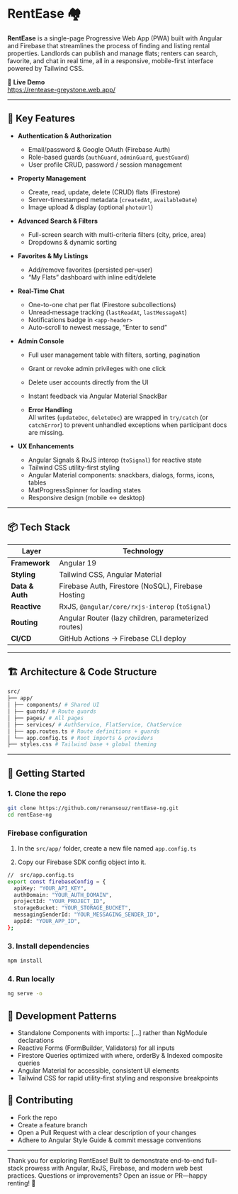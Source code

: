 # RentEase 🏘️

**RentEase** is a single-page Progressive Web App (PWA) built with Angular and Firebase that streamlines the process of finding and listing rental properties. Landlords can publish and manage flats; renters can search, favorite, and chat in real time, all in a responsive, mobile-first interface powered by Tailwind CSS.

🔗 **Live Demo**  
https://rentease-greystone.web.app/

---

## 🚀 Key Features

- **Authentication & Authorization**  
  - Email/password & Google OAuth (Firebase Auth)  
  - Role-based guards (`authGuard`, `adminGuard`, `guestGuard`)  
  - User profile CRUD, password / session management  

- **Property Management**  
  - Create, read, update, delete (CRUD) flats (Firestore)  
  - Server-timestamped metadata (`createdAt`, `availableDate`)  
  - Image upload & display (optional `photoUrl`)  

- **Advanced Search & Filters**  
  - Full-screen search with multi-criteria filters (city, price, area)  
  - Dropdowns & dynamic sorting  

- **Favorites & My Listings**  
  - Add/remove favorites (persisted per–user)  
  - “My Flats” dashboard with inline edit/delete  

- **Real-Time Chat**  
  - One-to-one chat per flat (Firestore subcollections)  
  - Unread‐message tracking (`lastReadAt`, `lastMessageAt`)  
  - Notifications badge in `<app-header>`  
  - Auto-scroll to newest message, “Enter to send”  

- **Admin Console**  
  - Full user management table with filters, sorting, pagination  
  - Grant or revoke admin privileges with one click  
  - Delete user accounts directly from the UI  
  - Instant feedback via Angular Material SnackBar
 
  - **Error Handling**  
  All writes (`updateDoc`, `deleteDoc`) are wrapped in `try/catch` (or `catchError`) to prevent unhandled exceptions when participant docs are missing.
 

- **UX Enhancements**  
  - Angular Signals & RxJS interop (`toSignal`) for reactive state  
  - Tailwind CSS utility-first styling  
  - Angular Material components: snackbars, dialogs, forms, icons, tables  
  - MatProgressSpinner for loading states  
  - Responsive design (mobile ↔ desktop)  

---

## 📦 Tech Stack

| Layer            | Technology                                           |
| ---------------- | ---------------------------------------------------- |
| **Framework**    | Angular 19     |
| **Styling**      | Tailwind CSS, Angular Material                       |
| **Data & Auth**  | Firebase Auth, Firestore (NoSQL), Firebase Hosting   |
| **Reactive**     | RxJS, `@angular/core/rxjs-interop` (`toSignal`)      |
| **Routing**      | Angular Router (lazy children, parameterized routes) |
| **CI/CD**        | GitHub Actions → Firebase CLI deploy                 |

---

## 🏗️ Architecture & Code Structure

``` bash
src/
├── app/
│ ├── components/ # Shared UI 
│ ├── guards/ # Route guards 
│ ├── pages/ # All pages
│ ├── services/ # AuthService, FlatService, ChatService
│ ├── app.routes.ts # Route definitions + guards
│ └── app.config.ts # Root imports & providers
├── styles.css # Tailwind base + global theming
```

---

## 🔧 Getting Started 

### 1. Clone the repo

```bash
git clone https://github.com/renansouz/rentEase-ng.git
cd rentEase-ng
```


### Firebase configuration

1. In the ```src/app/``` folder, create a new file named ```app.config.ts```


2. Copy our Firebase SDK config object into it.

```bash
//  src/app.config.ts
export const firebaseConfig = {
  apiKey: "YOUR_API_KEY",
  authDomain: "YOUR_AUTH_DOMAIN",
  projectId: "YOUR_PROJECT_ID",
  storageBucket: "YOUR_STORAGE_BUCKET",
  messagingSenderId: "YOUR_MESSAGING_SENDER_ID",
  appId: "YOUR_APP_ID",
};
```

### 3. Install dependencies
```bash
npm install
```
### 4. Run locally

```bash
ng serve -o
```

## 🎯 Development Patterns

- Standalone Components with imports: [...] rather than NgModule declarations
- Reactive Forms (FormBuilder, Validators) for all inputs
- Firestore Queries optimized with where, orderBy & Indexed composite queries
- Angular Material for accessible, consistent UI elements
- Tailwind CSS for rapid utility-first styling and responsive breakpoints

## 🤝 Contributing

- Fork the repo
- Create a feature branch
- Open a Pull Request with a clear description of your changes
- Adhere to Angular Style Guide & commit message conventions


---
Thank you for exploring RentEase! Built to demonstrate end-to-end full-stack prowess with Angular, RxJS, Firebase, and modern web best practices. Questions or improvements? Open an issue or PR—happy renting! 🚀
